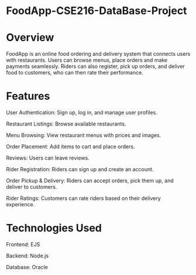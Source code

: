 # FoodApp-CSE216-DataBase-Project

# Overview

FoodApp is an online food ordering and delivery system that connects users with restaurants. Users can browse menus, place orders and make payments seamlessly. Riders can also register, pick up orders, and deliver food to customers, who can then rate their performance.

# Features

User Authentication: Sign up, log in, and manage user profiles.

Restaurant Listings: Browse available restaurants.

Menu Browsing: View restaurant menus with prices and images.

Order Placement: Add items to cart and place orders.

Reviews: Users can leave reviews.

Rider Registration: Riders can sign up and create an account.

Order Pickup & Delivery: Riders can accept orders, pick them up, and deliver to customers.

Rider Ratings: Customers can rate riders based on their delivery experience.

# Technologies Used

Frontend: EJS

Backend: Node.js

Database: Oracle